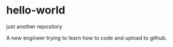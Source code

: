 # hello-world
just another repository

A new engineer trying to learn how to code and upload to github. 
